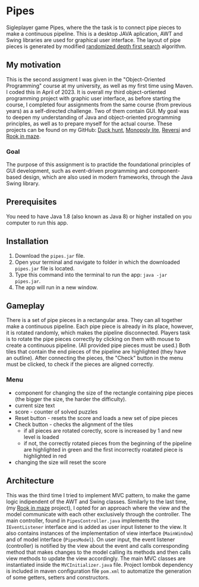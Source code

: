 # Pipes
Sigleplayer game Pipes, where the the task is to connect pipe pieces to make a continuous pipeline. 
This is a desktop JAVA aplication, AWT and Swing libraries are used for graphical user interface.
The layout of pipe pieces is generated by modified [randomized depth first search](https://www.baeldung.com/cs/maze-generation#dfs-maze) algorithm.

## My motivation
This is the second assigment I was given in the "Object-Oriented Programming" course at my university, as well as my first time using Maven. I coded this in April of 2023.
It is overall my third object-ortiented programming project with graphic user interface, as before starting the course, 
I completed four assignments from the same course (from previous years) as a self-directed challenge. Two of them contain GUI. 
My goal was to deepen my understanding of Java and object-oriented programming principles, as well as to prepare myself for the actual course. 
These projects can be found on my GitHub: 
[Duck hunt](https://github.com/amj-j/duck-hunt-java), 
[Monopoly lite](https://github.com/amj-j/monopoly-lite-java), 
[Reversi](https://github.com/amj-j/reversi-java)
and [Rook in maze](https://github.com/amj-j/rook-in-maze-java).

### Goal
The purpose of this assignment is to practide the foundational principles of GUI development,
such as event-driven programming and component-based design,
which are also used in modern frameworks, through the Java Swing library.

## Prerequisites
You need to have Java 1.8 (also known as Java 8) or higher installed on you computer to run this app.

## Installation
1. Download the ```pipes.jar``` file.
2. Open your terminal and navigate to folder in which the downloaded ```pipes.jar``` file is located.
3. Type this command into the terminal to run the app: ```java -jar pipes.jar```.
4. The app will run in a new window.

## Gameplay
There is a set of pipe pieces in a rectangular area. They can all together make a continuous pipeline. 
Each pipe piece is already in its place, however, it is rotated randomly, which makes the pipeline disconnected.
Players task is to rotate the pipe pieces correctly by clicking on them with mouse to create a continuous pipeline. (All provided pipe pieces must be used.)
Both tiles that contain the end pieces of the pipeline are highlighted (they have an outline).
After connecting the pieces, the "Check" button in the menu must be clicked, to check if the pieces are aligned correctly.

### Menu
- component for changing the size of the rectangle containing pipe pieces (the bigger the size, the harder the difficulty).
- current size text
- score - counter of solved puzzles
- Reset button - resets the score and loads a new set of pipe pieces
- Check button - checks the alignment of the tiles
  - if all pieces are rotated corectly, score is increased by 1 and new level is loaded
  - if not, the correctly rotated pieces from the beginning of the pipeline are highlighted in green and the first incorrectly roatated piece is highlighted in red
- changing the size will reset the score

## Architecture
This was the third time I tried to implement MVC pattern, to make the game logic indipendent of the AWT and Swing classes. Similarly to the last time, (my [Rook in maze](https://github.com/amj-j/rook-in-maze-java) project), I opted for an approach where the view and the model communicate with each other exclusively through the controller. The main controller, found in ```PipesController.java``` implements the ```IEventListener``` interface and is added as user input listener to the view. It also contains instances of the implementation of view interface (```MainWindow```) and of model interface (```PipesModel```). On user input, the event listener (controller) is notified by the view about the event and calls corresponding method that makes changes to the model calling its methods and then calls view methods to update the view accordingly. The main MVC classes are instantiated inside the ```MVCInitializer.java``` file. Project lombok dependency is included in maven configuration file ```pom.xml``` to automatize the generation of some getters, setters and constructors. 
